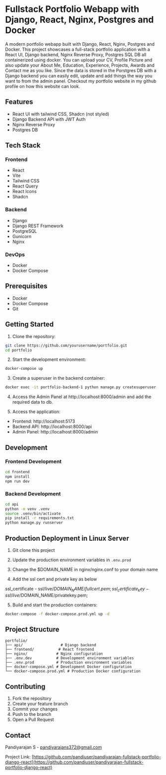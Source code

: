 

# Fullstack Portfolio Webapp with Django, React, Nginx, Postgres and Docker

A modern portfolio webapp built with Django, React, Nginx, Postgres and Docker. This project showcases a full-stack portfolio application with a React UI, Django backend, Nginx Reverse Proxy, Postgres SQL DB all containerized using docker. You can upload your CV, Profile Picture and also update your About Me, Education, Experience, Projects, Awards and Contact me as you like. Since the data is stored in the Porstgres DB with a Django backend you can easily edit, update and add things the way you want to from the admin panel. Checkout my portfolio website in my github profile on how this website can look.

## Features

- React UI with tailwind CSS, Shadcn (not styled)
- Django Backend API with JWT Auth
- Nginx Reverse Proxy
- Postgres DB


## Tech Stack

### Frontend
- React
- Vite
- Tailwind CSS
- React Query
- React Icons
- Shadcn

### Backend
- Django
- Django REST Framework
- PostgreSQL
- Gunicorn
- Nginx

### DevOps
- Docker
- Docker Compose

## Prerequisites


- Docker
- Docker Compose
- Git

## Getting Started

1. Clone the repository:
```bash
git clone https://github.com/yourusername/portfolio.git
cd portfolio
```


2. Start the development environment:
```bash
docker-compose up
```

3. Create a superuser in the backend container:
```bash
docker exec -it portfolio-backend-1 python manage.py createsuperuser
```

4. Access the Admin Panel at http://localhost:8000/admin and add the required data to db.

5. Access the application:
- Frontend: http://localhost:5173
- Backend API: http://localhost:8000/api
- Admin Panel: http://localhost:8000/admin

## Development

### Frontend Development
```bash
cd frontend
npm install
npm run dev
```

### Backend Development
```bash
cd api
python -m venv .venv
source .venv/bin/activate
pip install -r requirements.txt
python manage.py runserver
```

## Production Deployment in Linux Server

1. Git clone this project

2. Update the production environment variables in `.env.prod`

3. Change the $DOMAIN_NAME in nginx/nginx.conf to your domain name

4. Add the ssl cert and private key as below

ssl_certificate - ssl/live/$DOMAIN_NAME/fullcert.pem;
ssl_certificate_key - ssl/live/$DOMAIN_NAME/privatekey.pem;

5. Build and start the production containers:
```bash
docker-compose -f docker-compose.prod.yml up -d
```

## Project Structure

```
portfolio/
├── api/                 # Django backend
├── frontend/           # React frontend
├── nginx/             # Nginx configuration
├── .env.dev           # Development environment variables
├── .env.prod          # Production environment variables
├── docker-compose.yml # Development Docker configuration
└── docker-compose.prod.yml # Production Docker configuration
```

## Contributing

1. Fork the repository
2. Create your feature branch
3. Commit your changes
4. Push to the branch
5. Open a Pull Request


## Contact

Pandiyarajan S - pandiyarajans372@gmail.com


Project Link: [https://github.com/pandiuser/pandiyarajan-fullstack-portfolio-django-react](https://github.com/pandiuser/pandiyarajan-fullstack-portfolio-django-react)